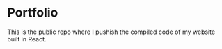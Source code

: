 # Portfolio
This is the public repo where I pushish the compiled code of my website built in React.
